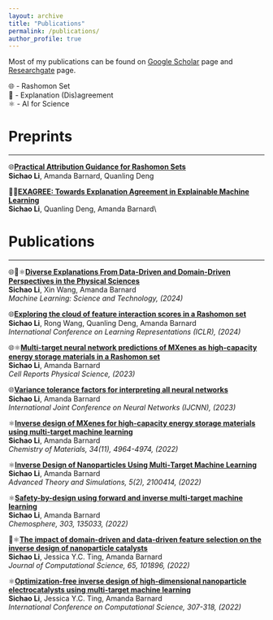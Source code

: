 ```yaml
---
layout: archive
title: "Publications"
permalink: /publications/
author_profile: true
---
```


Most of my publications can be found on [Google Scholar](https://scholar.google.com/citations?user=ylZQz2sAAAAJ&hl=en) page and [Researchgate](https://www.researchgate.net/profile/Sichao-Li-6) page.


🌐 - Rashomon Set  
🔄 - Explanation (Dis)agreement  
⚛️ - AI for Science  


# Preprints
---
🌐[**Practical Attribution Guidance for Rashomon Sets**](https://arxiv.org/abs/2407.18482)\
**Sichao Li**, Amanda Barnard, Quanling Deng

🔄🌐[**EXAGREE: Towards Explanation Agreement in Explainable Machine Learning**](https://arxiv.org/abs/2411.01956)\
**Sichao Li**, Quanling Deng, Amanda Barnard\

# Publications
---
🌐🔄⚛️[**Diverse Explanations From Data-Driven and Domain-Driven Perspectives in the Physical Sciences**](https://arxiv.org/abs/2402.00347)\
**Sichao Li**, Xin Wang, Amanda Barnard\
*Machine Learning: Science and Technology, (2024)*

🌐[**Exploring the cloud of feature interaction scores in a Rashomon set**](https://openreview.net/pdf/98ef5c378a28954f6fb388a13143645d433a52ac.pdf)\
**Sichao Li**, Rong Wang, Quanling Deng, Amanda Barnard\
*International Conference on Learning Representations (ICLR), (2024)*

🌐⚛️[**Multi-target neural network predictions of MXenes as high-capacity energy storage materials in a Rashomon set**](https://www.sciencedirect.com/science/article/pii/S2666386423005040)\
**Sichao Li**, Amanda Barnard\
*Cell Reports Physical Science, (2023)*

🌐[**Variance tolerance factors for interpreting all neural networks**](https://arxiv.org/abs/2209.13858)\
**Sichao Li**, Amanda Barnard\
*International Joint Conference on Neural Networks (IJCNN), (2023)*

⚛️[**Inverse design of MXenes for high-capacity energy storage materials using multi-target machine learning**](https://pubs.acs.org/doi/full/10.1021/acs.chemmater.2c00200)\
**Sichao Li**, Amanda Barnard\
*Chemistry of Materials, 34(11), 4964-4974, (2022)*

⚛️[**Inverse Design of Nanoparticles Using Multi‐Target Machine Learning**](https://onlinelibrary.wiley.com/doi/full/10.1002/adts.202100414)\
**Sichao Li**, Amanda Barnard\
*Advanced Theory and Simulations, 5(2), 2100414, (2022)*

⚛️[**Safety-by-design using forward and inverse multi-target machine learning**](https://www.sciencedirect.com/science/article/abs/pii/S0045653522015260)\
**Sichao Li**, Amanda Barnard\
*Chemosphere, 303, 135033, (2022)*

🔄⚛️[**The impact of domain-driven and data-driven feature selection on the inverse design of nanoparticle catalysts**]()\
**Sichao Li**, Jessica Y.C. Ting, Amanda Barnard\
*Journal of Computational Science, 65, 101896, (2022)*

⚛️[**Optimization-free inverse design of high-dimensional nanoparticle electrocatalysts using multi-target machine learning**]()\
**Sichao Li**, Jessica Y.C. Ting, Amanda Barnard\
*International Conference on Computational Science, 307-318, (2022)*

